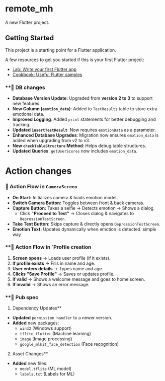 # remote_mh

A new Flutter project.

## Getting Started

This project is a starting point for a Flutter application.

A few resources to get you started if this is your first Flutter project:

- [Lab: Write your first Flutter app](https://docs.flutter.dev/get-started/codelab)
- [Cookbook: Useful Flutter samples](https://docs.flutter.dev/cookbook)

### **🔹 DB changes
- **Database Version Update**: Upgraded from **version 2 to 3** to support new features.
- **New Column (`emotion_data`)**: Added to `TestResults` table to store extra emotional data.
- **Improved Logging**: Added `print` statements for better debugging and tracking.
- **Updated `insertTestResult`**: Now requires `emotionData` as a parameter.
- **Enhanced Database Upgrades**: Migration now ensures `emotion_data` is added when upgrading from v2 to v3.
- **New `checkTableStructure` Method**: Helps debug table structures.
- **Updated Queries**: `getUserScores` now includes `emotion_data`.
# Action changes 
### **🔹 Action Flow in `CameraScreen`**

- **On Start:** Initializes camera & loads emotion model.
- **Switch Camera Button:** Toggles between front & back cameras.
- **Capture Button:** Takes a selfie → Detects emotion → Shows a dialog.
    - Click **"Proceed to Test"** → Closes dialog & navigates to `DepressionTestScreen`.
- **Take Test Button:** Skips capture & directly opens `DepressionTestScreen`.
- **Emotion Text:** Updates dynamically when emotion is detected.
simple way

### **🔹 Action Flow in `Profile creation

1. **Screen opens** → Loads user profile (if it exists).
2. **If profile exists** → Fills in name and age.
3. **User enters details** → Types name and age.
4. **Clicks "Save Profile"** → Saves or updates profile.
5. **If valid** → Shows a welcome message and goes to home screen.
6. **If invalid** → Shows an error message.
### **🔹 Pub spec 
1. Dependency Updates**

- **Updated** `permission_handler` to a newer version.
- **Added** new packages:
    - `win32` (Windows support)
    - `tflite_flutter` (Machine learning)
    - `image` (Image processing)
    - `google_mlkit_face_detection` (Face recognition)

2. Asset Changes**

- **Added** new files:
    - `model.tflite` (ML model)
    - `labels.txt` (Labels for ML)

